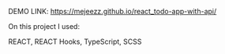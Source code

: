DEMO LINK: https://mejeezz.github.io/react_todo-app-with-api/

On this project I used:

REACT, REACT Hooks, TypeScript, SCSS
